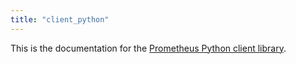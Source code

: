 ```yaml
---
title: "client_python"
---
```


This is the documentation for the [Prometheus Python client library](https://github.com/prometheus/client_python).
